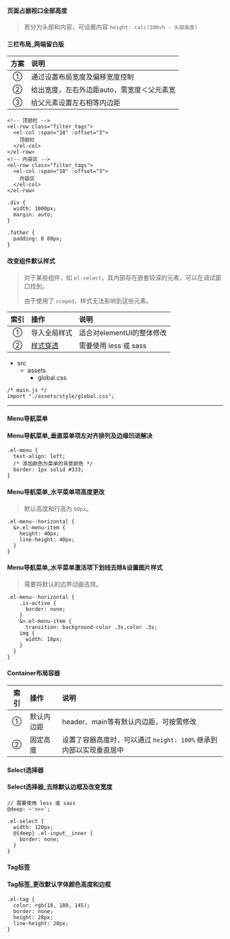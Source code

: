 #### 页面占据视口全部高度  
> 若分为头部和内容，可设置内容 `height: calc(100vh - 头部高度)`

#### 三栏布局_两端留白版  

方案 | 说明
:-: | :- 
① | 通过设置布局宽度及偏移宽度控制
② | 给出宽度，左右外边距auto，需宽度＜父元素宽  
③ | 给父元素设置左右相等内边距

```
<!-- 顶部栏 -->
<el-row class="filter_tags">
  <el-col :span="18" :offset="3">
    顶部栏
  </el-col>
</el-row>
<!-- 内容区 -->
<el-row class="filter_tags">
  <el-col :span="18" :offset="3">
    内容区
  </el-col>
</el-row>
```

```
.div {
  width: 1000px;
  margin: auto;
}
```

```
.father {
  padding: 0 80px;
}
```

#### 改变组件默认样式  
> 对于某些组件，如 `el-select`，其内部存在嵌套较深的元素，可以在调试窗口找到。  
> 
> 由于使用了 `scoped`，样式无法影响到这些元素。  

索引 | 操作 | 说明
:-: | :- | :-  
① | 导入全局样式 | 适合对elementUI的整体修改 
② | [样式穿透](#去除默认边框及改变宽度) | 需要使用 less 或 sass    

- src  
  + assets
    - global.css  

```
/* main.js */
import "./assets/style/global.css";
```

----

#### Menu导航菜单  

#### Menu导航菜单_垂直菜单项左对齐排列及边缘凹进解决  

```
.el-menu {
  text-align: left;
  /* 添加颜色为菜单的背景颜色 */
  border: 1px solid #333;
}
```

#### Menu导航菜单_水平菜单项高度更改  
> 默认高度和行高为 `60px`。  

```
.el-menu--horizontal {
  &>.el-menu-item {
    height: 40px;
    line-height: 40px;
  }
}
```

#### Menu导航菜单_水平菜单激活项下划线去除&设置图片样式  
> 需要将默认的边界动画去除。  

```
.el-menu--horizontal {
    .is-active {
      border: none;
    }
    &>.el-menu-item {
      transition: background-color .3s,color .3s;
    img {
      width: 18px;
    }
  }
}
```

#### Container布局容器  

索引 | 操作 | 说明
:-: | :- | :-  
① | 默认内边距 | header、main等有默认内边距，可按需修改  
② | 固定高度 | 设置了容器高度时，可以通过 `height: 100%` 继承到内部以实现垂直居中  

#### Select选择器  

#### Select选择器_去除默认边框及改变宽度

```
// 需要使用 less 或 sass  
@deep: ~'>>>';

.el-select {   
  width: 120px;
  @{deep} .el-input__inner {
    border: none; 
  }
}
```

#### Tag标签  

#### Tag标签_更改默认字体颜色高度和边框

```
.el-tag {
  color: rgb(18, 180, 145);
  border: none;
  height: 28px;
  line-height: 28px;
}
```





















